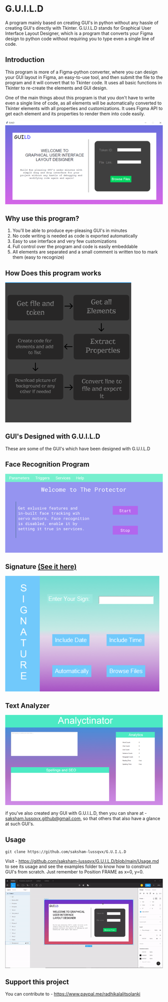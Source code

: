 # G.U.I.L.D
A program mainly based on creating GUI's in python without any hassle of creating GUI's directly with Tkinter. G.U.I.L.D stands for Graphical User Interface Layout Designer, which is a program that converts your Figma design to python code without requiring you to type even a single line of code.


## Introduction
This program is more of a Figma-python converter, where you can design your GUI layout in Figma, an easy-to-use tool, and then submit the file to the program and it will convert that to Tkinter code. It uses all basic functions in Tkinter to re-create the elements and GUI design.

One of the main things about this program is that you don't have to write even a single line of code, as all elements will be automatically converted to Tkinter elements with all properties and customizations. It uses Figma API to get each element and its properties to render them into code easily.

![GUILD](https://github.com/saksham-lussqvx/images/blob/master/img_1%20(2).png)


## Why use this program?
1. You'll be able to produce eye-pleasing GUI's in minutes
2. No code writing is needed as code is exported automatically
3. Easy to use interface and very few customizations
4. Full control over the program and code is easily embeddable
5. All elements are separated and a small comment is written too to mark them (easy to recognize)


## How Does this program works

![Image](https://github.com/saksham-lussqvx/images/blob/master/img_2%20(1).png)


## GUI's Designed with G.U.I.L.D
These are some of the GUI's which have been designed with G.U.I.L.D

## Face Recognition Program
![Image](https://github.com/saksham-lussqvx/images/blob/master/img_show%20(1).png)
## Signature [(See it here)](https://github.com/saksham-lussqvx/Signature)
![Image](https://github.com/saksham-lussqvx/images/blob/master/img_show_2.png)
## Text Analyzer
![Image](https://github.com/saksham-lussqvx/images/blob/master/img_show_3%20(3).png)

if you've also created any GUI with G.U.I.L.D, then you can share at - saksham.lussqvx.github@gmail.com, so that others that also have a glance at such GUI's.


## Usage
```
git clone https://github.com/saksham-lussqvx/G.U.I.L.D
```
Visit - https://github.com/saksham-lussqvx/G.U.I.L.D/blob/main/Usage.md to see its usage and see the examples folder to know how to construct GUI's from scratch. Just remember to Position FRAME as x=0, y=0.

![Image](https://github.com/saksham-lussqvx/images/blob/master/frame.gif)


## Support this project

You can contribute to - https://www.paypal.me/radhikalalitsolanki
